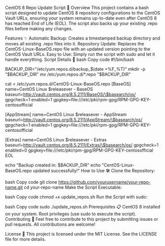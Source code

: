 CentOS 8 Repo Update Script 🚀
Overview
This project contains a bash script designed to update CentOS 8 repository configurations to the CentOS Vault URLs, ensuring your system remains up-to-date even after CentOS 8 has reached End of Life (EOL). The script also backs up your existing .repo files before making any changes.

Features ✨
Automatic Backup: Creates a timestamped backup directory and moves all existing .repo files into it.
Repository Update: Replaces the CentOS-Linux-BaseOS.repo file with an updated version pointing to the CentOS Vault URLs.
Easy to Use: Simply run the script with sudo and let it handle everything.
Script Details 📝
bash
Copy code
#!/bin/bash

BACKUP_DIR="/etc/yum.repos.d/backup_$(date +%F_%T)"
mkdir -p "$BACKUP_DIR"
mv /etc/yum.repos.d/*.repo "$BACKUP_DIR"

cat <<EOL > /etc/yum.repos.d/CentOS-Linux-BaseOS.repo
[BaseOS]
name=CentOS Linux \$releasever - BaseOS
baseurl=http://vault.centos.org/8.5.2111/BaseOS/\$basearch/os/
gpgcheck=1
enabled=1
gpgkey=file:///etc/pki/rpm-gpg/RPM-GPG-KEY-centosofficial

[AppStream]
name=CentOS Linux \$releasever - AppStream
baseurl=http://vault.centos.org/8.5.2111/AppStream/\$basearch/os/
gpgcheck=1
enabled=1
gpgkey=file:///etc/pki/rpm-gpg/RPM-GPG-KEY-centosofficial

[Extras]
name=CentOS Linux \$releasever - Extras
baseurl=http://vault.centos.org/8.5.2111/Extras/\$basearch/os/
gpgcheck=1
enabled=0
gpgkey=file:///etc/pki/rpm-gpg/RPM-GPG-KEY-centosofficial
EOL

echo "Backup created in: $BACKUP_DIR"
echo "CentOS-Linux-BaseOS.repo updated successfully!"
How to Use 🛠️
Clone the Repository:

bash
Copy code
git clone https://github.com/yourusername/your-repo-name.git
cd your-repo-name
Make the Script Executable:

bash
Copy code
chmod +x update_repos.sh
Run the Script with sudo:

bash
Copy code
sudo ./update_repos.sh
Prerequisites 📋
CentOS 8 installed on your system.
Root privileges (use sudo to execute the script).
Contributing 🤝
Feel free to contribute to this project by submitting issues or pull requests. All contributions are welcome!

License 📄
This project is licensed under the MIT License. See the LICENSE file for more details.

